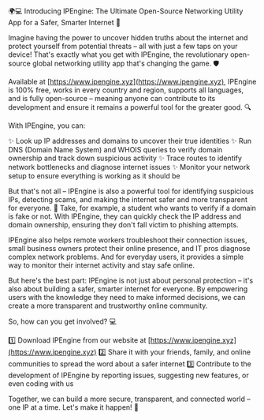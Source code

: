 🌍💻 Introducing IPEngine: The Ultimate Open-Source Networking Utility App for a Safer, Smarter Internet 🚀

Imagine having the power to uncover hidden truths about the internet and protect yourself from potential threats – all with just a few taps on your device! That's exactly what you get with IPEngine, the revolutionary open-source global networking utility app that's changing the game. 🛡️

Available at [https://www.ipengine.xyz](https://www.ipengine.xyz), IPEngine is 100% free, works in every country and region, supports all languages, and is fully open-source – meaning anyone can contribute to its development and ensure it remains a powerful tool for the greater good. 🔍

With IPEngine, you can:

✨ Look up IP addresses and domains to uncover their true identities
✨ Run DNS (Domain Name System) and WHOIS queries to verify domain ownership and track down suspicious activity
✨ Trace routes to identify network bottlenecks and diagnose internet issues
✨ Monitor your network setup to ensure everything is working as it should be

But that's not all – IPEngine is also a powerful tool for identifying suspicious IPs, detecting scams, and making the internet safer and more transparent for everyone. 📡 Take, for example, a student who wants to verify if a domain is fake or not. With IPEngine, they can quickly check the IP address and domain ownership, ensuring they don't fall victim to phishing attempts.

IPEngine also helps remote workers troubleshoot their connection issues, small business owners protect their online presence, and IT pros diagnose complex network problems. And for everyday users, it provides a simple way to monitor their internet activity and stay safe online.

But here's the best part: IPEngine is not just about personal protection – it's also about building a safer, smarter internet for everyone. By empowering users with the knowledge they need to make informed decisions, we can create a more transparent and trustworthy online community.

So, how can you get involved? 💻

1️⃣ Download IPEngine from our website at [https://www.ipengine.xyz](https://www.ipengine.xyz)
2️⃣ Share it with your friends, family, and online communities to spread the word about a safer internet
3️⃣ Contribute to the development of IPEngine by reporting issues, suggesting new features, or even coding with us

Together, we can build a more secure, transparent, and connected world – one IP at a time. Let's make it happen! 🚀